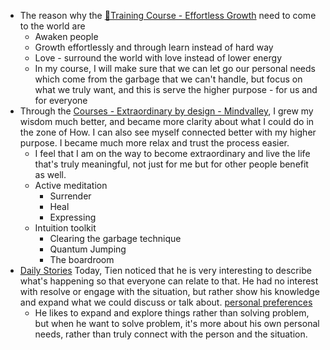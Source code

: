 - The reason why the [🌱Training Course - Effortless Growth](<🌱Training Course - Effortless Growth.md>) need to come to the world are
    - Awaken people
    - Growth effortlessly and through learn instead of hard way
    - Love - surround the world with love instead of lower energy
    - In my course, I will make sure that we can let go our personal needs which come from the garbage that we can't handle, but focus on what we truly want, and this is serve the higher purpose - for us and for everyone
- Through the [Courses - Extraordinary by design - Mindvalley](<Courses - Extraordinary by design - Mindvalley.md>), I grew my wisdom much better, and became more clarity about what I could do in the zone of How. I can also see myself connected better with my higher purpose. I became much more relax and trust the process easier. 
    - I feel that I am on the way to become extraordinary and live the life that's truly meaningful, not just for me but for other people benefit as well.
    - Active meditation
        - Surrender
        - Heal
        - Expressing 
    - Intuition toolkit
        - Clearing the garbage technique
        - Quantum Jumping
        - The boardroom
- [Daily Stories](<Daily Stories.md>) Today, Tien noticed that he is very interesting to describe what's happening so that everyone can relate to that. He had no interest with resolve or engage with the situation, but rather show his knowledge and expand what we could discuss or talk about. [personal preferences](<personal preferences.md>)
    - He likes to expand and explore things rather than solving problem, but when he want to solve problem, it's more about his own personal needs, rather than truly connect with the person and the situation. 
